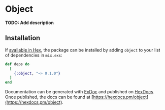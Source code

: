 # Object

**TODO: Add description**

## Installation

If [available in Hex](https://hex.pm/docs/publish), the package can be installed
by adding `object` to your list of dependencies in `mix.exs`:

```elixir
def deps do
  [
    {:object, "~> 0.1.0"}
  ]
end
```

Documentation can be generated with [ExDoc](https://github.com/elixir-lang/ex_doc)
and published on [HexDocs](https://hexdocs.pm). Once published, the docs can
be found at [https://hexdocs.pm/object](https://hexdocs.pm/object).


